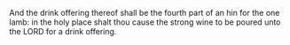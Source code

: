And the drink offering thereof shall be the fourth part of an hin for the one lamb: in the holy place shalt thou cause the strong wine to be poured unto the LORD for a drink offering.
